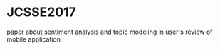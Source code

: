 # JCSSE2017
paper about sentiment analysis and topic modeling in user's review of mobile application
